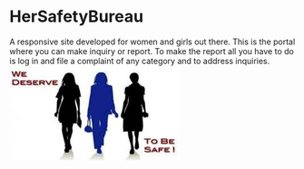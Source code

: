 # HerSafetyBureau
A responsive site developed for women and girls out there. This is the portal where you can make inquiry or report. To make the report all you have to do is log in and file a complaint of any category and to address inquiries.
![image](https://github.com/RUDRAMADHABA/HerSafetyBureau/blob/main/hersafetybureau/pic1.jpg)
